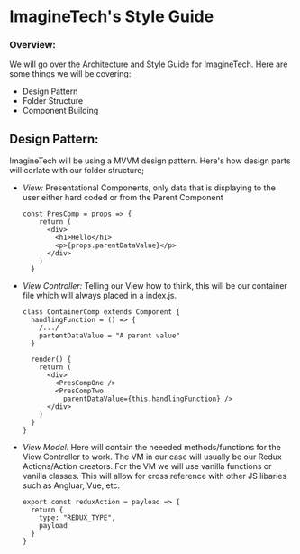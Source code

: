 # ImagineTech's Style Guide

### Overview:
We will go over the Architecture and Style Guide for ImagineTech. Here are some things we will be covering:
  * Design Pattern
  * Folder Structure
  * Component Building

## Design Pattern: 
ImagineTech will be using a MVVM design pattern. Here's how design parts will corlate with our folder structure; 
  * _View:_ Presentational Components, only data that is displaying to the user either hard coded or from the Parent Component
    ```
    const PresComp = props => {
        return (
          <div>
            <h1>Hello</h1>
            <p>{props.parentDataValue}</p>
          </div>
        )
      }
      ```
  * _View Controller:_ Telling our View how to think, this will be our container file which will always placed in a index.js. 
    ```
    class ContainerComp extends Component {
      handlingFunction = () => {
        /.../
        partentDataValue = "A parent value" 
      }

      render() {
        return (
          <div>
            <PresCompOne />
            <PresCompTwo 
              parentDataValue={this.handlingFunction} />
          </div>
        )
      }
    }
    ```
  * _View Model:_ Here will contain the neeeded methods/functions for the View Controller to work. The VM in our case will usually be our Redux Actions/Action creators. For the VM we will use vanilla functions or vanilla classes. This will allow for cross reference with other JS libaries such as Angluar, Vue, etc. 
    ```
    export const reduxAction = payload => {
      return {
        type: "REDUX_TYPE", 
        payload
      }
    }
    ```